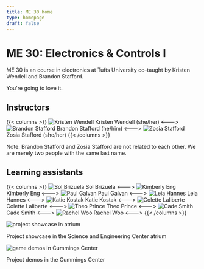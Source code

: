 ```yaml
---
title: ME 30 home
type: homepage
draft: false
---
```


# ME 30: Electronics & Controls I

ME 30 is an course in electronics at Tufts University co-taught by Kristen Wendell and Brandon Stafford.

You're going to love it.

## Instructors

{{< columns >}}
![Kristen Wendell](/img/kristen-wendell.jpg)
Kristen Wendell (she/her)
<--->
![Brandon Stafford](/img/brandon-stafford.jpg)
Brandon Stafford (he/him)
<--->
![Zosia Stafford](/img/zosia-stafford.jpg)
Zosia Stafford (she/her)
{{< /columns >}}

Note: Brandon Stafford and Zosia Stafford are not related to each other. We are merely two people with the same last name.

## Learning assistants

{{< columns >}}
![Sol Brizuela](/img/sol-brizuela.jpg)
Sol Brizuela
<--->
![Kimberly Eng](/img/kimberly-eng.jpg)
Kimberly Eng
<--->
![Paul Galvan](/img/paul-galvan.jpg)
Paul Galvan
<--->
![Leia Hannes](/img/leia-hannes.jpg)
Leia Hannes
<--->
![Katie Kostak](/img/katie-kostak.jpg)
Katie Kostak
<--->
![Colette Laliberte](/img/colette-laliberte.jpg)
Colette Laliberte
<--->
![Theo Prince](/img/theo-prince.jpg)
Theo Prince
<--->
![Cade Smith](/img/cade-smith.jpg)
Cade Smith
<--->
![Rachel Woo](/img/rachel-woo.jpg)
Rachel Woo
<--->
{{< /columns >}}



![project showcase in atrium](/img/atrium-project-showcase-2021-11-16.jpg)

Project showcase in the Science and Engineering Center atrium

![game demos in Cummings Center](/img/GameDemos_2022.JPG)

Project demos in the Cummings Center
